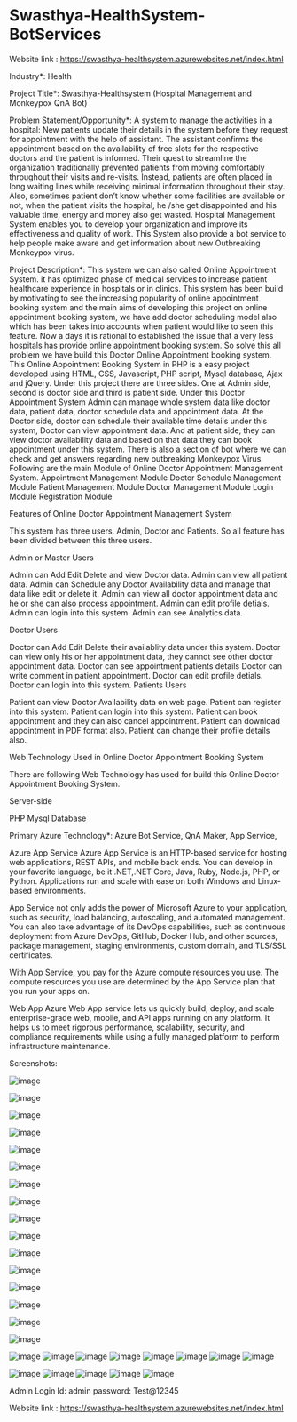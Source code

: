 # Swasthya-HealthSystem-BotServices


Website link : https://swasthya-healthsystem.azurewebsites.net/index.html

Industry*:
Health


Project Title*:
Swasthya-Healthsystem (Hospital Management and Monkeypox QnA Bot)

Problem Statement/Opportunity*:
A system to manage the activities in a hospital: New patients update their details in the system before they request for appointment with the help of assistant. The assistant confirms the appointment based on the availability of free slots for the respective doctors and the patient is informed. Their quest to streamline the organization traditionally prevented patients from moving comfortably throughout their visits and re-visits. Instead, patients are often placed in long waiting lines while receiving minimal information throughout their stay. Also, sometimes patient don’t know whether some facilities are available or not, when the patient visits the hospital, he /she get disappointed and his valuable time, energy and money also get wasted. Hospital Management System enables you to develop your organization and improve its effectiveness and quality of work. This System also provide a bot service to help people make aware and get information about new Outbreaking Monkeypox virus.

Project Description*:
This system we can also called Online Appointment System. it has optimized phase of medical services to increase patient healthcare experience in hospitals or in clinics. This system has been build by motivating to see the increasing popularity of online appointment booking system and the main aims of developing this project on online appointment booking system, we have add doctor scheduling model also which has been takes into accounts when patient would like to seen this feature. Now a days it is rational to established the issue that a very less hospitals has provide online appointment booking system. So solve this all problem we have build this Doctor Online Appointment booking system. This Online Appointment Booking System in PHP is a easy project developed using HTML, CSS, Javascript, PHP script, Mysql database, Ajax and jQuery. Under this project there are three sides. One at Admin side, second is doctor side and third is patient side. Under this Doctor Appointment System Admin can manage whole system data like doctor data, patient data, doctor schedule data and appointment data. At the Doctor side, doctor can schedule their available time details under this system, Doctor can view appointment data. And at patient side, they can view doctor availability data and based on that data they can book appointment under this system. There is also a section of bot where we can check and get answers regarding new outbreaking Monkeypox Virus. Following are the main Module of Online Doctor Appointment Management System. Appointment Management Module Doctor Schedule Management Module Patient Management Module Doctor Management Module Login Module Registration Module


Features of Online Doctor Appointment Management System

This system has three users. Admin, Doctor and Patients. So all feature has been divided between this three users.

Admin or Master Users

Admin can Add Edit Delete and view Doctor data.
Admin can view all patient data.
Admin can Schedule any Doctor Availability data and manage that data like edit or delete it.
Admin can view all doctor appointment data and he or she can also process appointment.
Admin can edit profile detials.
Admin can login into this system.
Admin can see Analytics data.


Doctor Users

Doctor can Add Edit Delete their availablity data under this system.
Doctor can view only his or her appointment data, they cannot see other doctor appointment data.
Doctor can see appointment patients details
Doctor can write comment in patient appointment.
Doctor can edit profile detials.
Doctor can login into this system.
Patients Users

Patient can view Doctor Availability data on web page.
Patient can register into this system.
Patient can login into this system.
Patient can book appointment and they can also cancel appointment.
Patient can download appointment in PDF format also.
Patient can change their profile details also.

Web Technology Used in Online Doctor Appointment Booking System

There are following Web Technology has used for build this Online Doctor Appointment Booking System.

Server-side

PHP
Mysql Database



Primary Azure Technology*:
Azure Bot Service, QnA Maker, App Service,


Azure App Service
Azure App Service is an HTTP-based service for hosting web applications, REST APIs, and mobile back ends. You can develop in your favorite language, be it .NET,.NET Core, Java, Ruby, Node.js, PHP, or Python. Applications run and scale with ease on both Windows and Linux-based environments.

App Service not only adds the power of Microsoft Azure to your application, such as security, load balancing, autoscaling, and automated management. You can also take advantage of its DevOps capabilities, such as continuous deployment from Azure DevOps, GitHub, Docker Hub, and other sources, package management, staging environments, custom domain, and TLS/SSL certificates.

With App Service, you pay for the Azure compute resources you use. The compute resources you use are determined by the App Service plan that you run your apps on.

Web App
Azure Web App service lets us quickly build, deploy, and scale enterprise-grade web, mobile, and API apps running on any platform. It helps us to meet rigorous performance, scalability, security, and compliance requirements while using a fully managed platform to perform infrastructure maintenance.


Screenshots:

![image](https://user-images.githubusercontent.com/100230988/183054566-29ec2abf-20d6-4b77-a834-c900eadea3c1.png)


![image](https://user-images.githubusercontent.com/100230988/183054639-7a2eda25-dd43-4fed-9bb3-fd7975503116.png)


![image](https://user-images.githubusercontent.com/100230988/183054743-02f08a33-55e9-45a2-8ae2-8bf693475bf2.png)


![image](https://user-images.githubusercontent.com/100230988/183054827-3f4672f4-aba7-48ad-9eba-ba70c400554a.png)


![image](https://user-images.githubusercontent.com/100230988/183054910-9134c5fb-c65b-4fa0-99a9-0a3b7f5071fd.png)

![image](https://user-images.githubusercontent.com/100230988/183055079-d798ec76-700b-43b8-81d6-c42fdf8677bf.png)

![image](https://user-images.githubusercontent.com/100230988/183055183-fe03cc57-695b-4b68-899d-8becd389b16d.png)


![image](https://user-images.githubusercontent.com/100230988/183055269-0ad482dc-27e3-4007-a42a-8f60e529dfe9.png)

![image](https://user-images.githubusercontent.com/100230988/183055438-51257654-40ee-42d4-ab48-b3b44418d928.png)

![image](https://user-images.githubusercontent.com/100230988/183055550-52654ff8-d231-4907-b0fd-0309972439b4.png)

![image](https://user-images.githubusercontent.com/100230988/183055620-3c59c978-044e-492d-b111-46820faf05fa.png)

![image](https://user-images.githubusercontent.com/100230988/183055739-7d03a9d0-6866-4790-8b4d-8f7471828f07.png)

![image](https://user-images.githubusercontent.com/100230988/183055808-3c89235d-6af6-4ca8-b94b-badd536480d9.png)

![image](https://user-images.githubusercontent.com/100230988/183055871-55a1f0ef-09fd-4ce5-a774-82425d750d5c.png)

![image](https://user-images.githubusercontent.com/100230988/183055961-c9d06347-e3fa-45f1-95a2-2a93933f2984.png)

![image](https://user-images.githubusercontent.com/100230988/183056015-868edd64-afa0-414c-ac51-301f19c79747.png)


![image](https://user-images.githubusercontent.com/100230988/183056135-17f59340-265b-432e-9a16-f39445ad7982.png)
![image](https://user-images.githubusercontent.com/100230988/183056175-e870544d-68a0-448c-97c8-fa161ba4e7b7.png)
![image](https://user-images.githubusercontent.com/100230988/183056356-619023f3-eeb7-4a23-aa7a-9afe8605d999.png)
![image](https://user-images.githubusercontent.com/100230988/183056421-55bd01e0-674c-44b6-9029-58f9e69b7bbc.png)
![image](https://user-images.githubusercontent.com/100230988/183056490-3d79a2c1-b8c8-4494-988f-69ec227c7c9a.png)
![image](https://user-images.githubusercontent.com/100230988/183056530-213c44db-32b3-42c2-900e-01746bc00f61.png)
![image](https://user-images.githubusercontent.com/100230988/183056699-7efc6ad0-814a-480b-85f5-68f09d8fecc7.png)
![image](https://user-images.githubusercontent.com/100230988/183056788-1932ae12-86f8-42f2-81b4-8b8a2175654e.png)

![image](https://user-images.githubusercontent.com/100230988/183056851-e381d497-584b-424e-b9b7-2f08e5379a58.png)
![image](https://user-images.githubusercontent.com/100230988/183056895-edf5f752-a686-4709-81e1-67fd8616e56c.png)
![image](https://user-images.githubusercontent.com/100230988/183056980-a706eb33-81c9-4529-923b-8898bacbe606.png)
![image](https://user-images.githubusercontent.com/100230988/183057046-8ba8ac41-0bad-4c61-a38c-e75a14bc2c5c.png)
![image](https://user-images.githubusercontent.com/100230988/183057225-9da93056-1b66-471c-a984-fab8e1c91e23.png)


Admin Login Id: admin 
password: Test@12345


Website link : https://swasthya-healthsystem.azurewebsites.net/index.html





